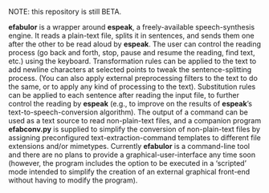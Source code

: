 NOTE: this repository is still BETA.

**efabulor** is a wrapper around **espeak**, a freely-available speech-synthesis engine. It reads a plain-text file, splits it in sentences, and sends them one after the other to be read aloud by **espeak**. The user can control the reading process (go back and forth, stop, pause and resume the reading, find text, etc.) using the keyboard. Transformation rules can be applied to the text to add newline characters at selected points to tweak the sentence-splitting process. (You can also apply external preprocessing filters to the text to do the same, or to apply any kind of processing to the text). Substitution rules can be applied to each sentence after reading the input file, to further control the reading by **espeak** (e.g., to improve on the results of **espeak**’s text-to-speech-conversion algorithm).
The output of a command can be used as a text source to read non-plain-text files, and a companion program **efabconv.py** is supplied to simplify the conversion of non-plain-text files by assigning preconfigured text-extraction-command templates to different file extensions and/or mimetypes.
Currently **efabulor** is a command-line tool and there are no plans to provide a graphical-user-interface any time soon (however, the program includes the option to be executed in a ‘scripted’ mode intended to simplify the creation of an external graphical front-end without having to modify the program).